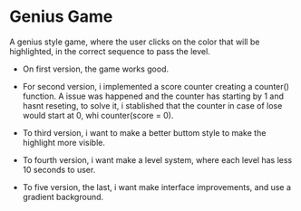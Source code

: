 # Genius Game

A genius style game, where the user clicks on the color that will be highlighted, in the correct sequence to pass the level.

- On first version, the game works good.

- For  second version, i implemented a score counter creating a counter() function. A issue was happened and the counter has starting by 1 and hasnt reseting, to solve it, i stablished that the counter in case of lose would start at 0, whi counter(score = 0).

- To third version, i want to make a better buttom style to make the highlight more visible.

- To fourth version, i want make a level system, where each level has less 10 seconds to user.

- To five version, the last, i want make interface improvements, and use a gradient background.
